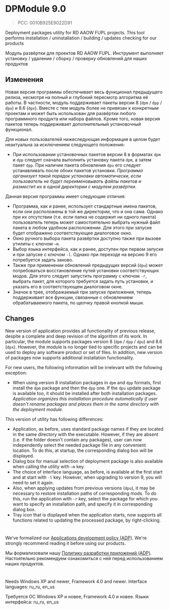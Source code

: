 # DPModule 9.0
> PCC: 0010B925E9022D91

Deployment packages utility for RD AAOW FUPL projects. This tool performs installation / uninstallation / building / updates checking for our products

Модуль развёртки для проектов RD AAOW FUPL. Инструмент выполняет установку / удаление / сборку / проверку обновлений для наших продуктов

## Изменения

Новая версия программы обеспечивает весь функционал предыдущего релиза, несмотря на полный и глубокий пересмотр алгоритма её работы. В частности, модуль поддерживает пакеты версии 8 (```dpm``` / ```dpp``` / ```dpu```) и 8.6 (```dpx```). Вместе с тем модуль более не привязан к конкретным проектам и может быть использован для развёртки любого программного продукта или набора файлов. Кроме того, новая версия пакетов теперь поддерживает дополнительный установочный функционал.

Для новых пользователей нижеследующая информация в целом будет неактуальна за исключением следующего положения:

- При использовании установочных пакетов версии 8 в форматах ```dpm``` и ```dpp``` следует сначала выполнить установку пакета ```dpm```, а затем пакет ```dpp```. При наличии пакета обновления ```dpu``` его следует устанавливать после обоих пакетов установки. _Программа организует такой порядок установки автоматически, если пользователь не будет переименовывать файлы пакетов и разместит их в одной директории с модулем развёртки_.

Данная версия программы имеет следующие отличия:

- Программа, как и ранее, использует стандартные имена пакетов, если они расположены в той же директории, что и она сама. Однако при их отсутствии (т.е. если папка не содержит ни одного пакета) пользователь теперь может самостоятельно выбрать нужный файл пакета в любом удобном расположении. Для этого при запуске будет отображено соответствующее диалоговое окно.
- Окно ручного выбора пакета развёртки доступно также при вызове утилиты с ключом ```–m```.
- Выбор языка интерфейса, как и ранее, доступен при первом запуске и при запуске с ключом ```-l```. Однако при переходе на версию 9 его потребуется задать заново.
- Также при применении обновлений предыдущих версий (```dpu```) может потребоваться восстановление путей установки соответствующих модов. Для этого следует запустить программу с ключом ```-r```, выбрать пакет, для которого требуется задать путь установки, и указать его в соответствующем диалоговом окне.
- Значок в трее, отображаемый при запуске приложения, теперь поддерживает все функции, связанные с обновлением обрабатываемого пакета, по щелчку правой кнопкой мыши.

## Changes

New version of application provides all functionality of previous release, despite a complete and deep revision of the algorithm of its work. In particular, the module supports packages version 8 (```dpm``` / ```dpp``` / ```dpu```) and 8.6 (```dpx```). However, the module is no longer tied to specific projects and can be used to deploy any software product or set of files. In addition, new version of packages now supports additional installation functionality.

For new users, the following information will be irrelevant with the following exception:

- When using version 8 installation packages in ```dpm``` and ```dpp``` formats, first install the ```dpm``` package and then the ```dpp``` one. If the ```dpu``` update package is available too, it should be installed after both installation packages. _Application organizes this installation procedure automatically if user doesn't rename packages and places them in the same directory with the deployment module_.

This version of utility has following differences:

- Application, as before, uses standard package names if they are located in the same directory with the executable. However, if they are absent (i.e. if the folder doesn't contain any packages), user can now independently select the needed package file in any convenient location. To do this, at startup, the corresponding dialog box will be displayed.
- Dialog box for manual selection of deployment package is also available when calling the utility with ```–m``` key.
- The choice of interface language, as before, is available at the first start and at start with ```-l``` key. However, when upgrading to version 9, you will need to set it again.
- Also, when applying updates from previous versions (```dpu```), it may be necessary to restore installation paths of corresponding mods. To do this, run the application with ```-r``` key, select the package for which you want to specify an installation path, and specify it in corresponding dialog box.
- Tray icon that is displayed when the application starts, now supports all functions related to updating the processed package, by right-clicking.

#

We've formalized our [Applications development policy (ADP)](https://vk.com/@rdaaow_fupl-adp).
We're strongly recommend reading it before using our products.

Мы формализовали нашу [Политику разработки приложений (ADP)](https://vk.com/@rdaaow_fupl-adp).
Настоятельно рекомендуем ознакомиться с ней перед использованием наших продуктов.

#

Needs Windows XP and newer, Framework 4.0 and newer. Interface languages: ru_ru, en_us

Требуется ОС Windows XP и новее, Framework 4.0 и новее. Языки интерфейса: ru_ru, en_us
